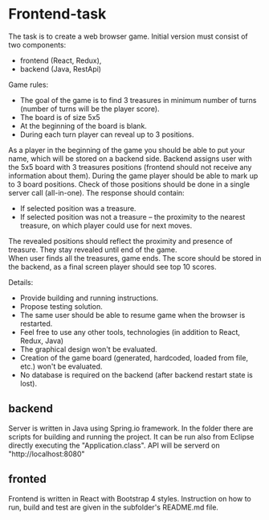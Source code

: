 # Frontend-task
The task is to create a web browser game. Initial version must consist of two components: 
- frontend (React, Redux), 
- backend (Java, RestApi)

Game rules: 
- The goal of the game is to find 3 treasures in minimum number of turns (number of turns will be the player score). 
- The board is of size 5x5 
- At the beginning of the board is blank.
- During each turn player can reveal up to 3 positions. 

As a player in the beginning of the game you should be able to put your name, which will be stored on a backend side. Backend assigns user with the 5x5 board with 3 treasures positions (frontend should not receive any information about them). 
During the game player should be able to mark up to 3 board positions. Check of those positions should be done in a single server call (all-in-one).  The response should contain: 

- If selected position was a treasure. 
- If selected position was not a treasure
– the proximity to the nearest treasure, on which player could use for next moves. 

The revealed positions should reflect the proximity and presence of treasure. They stay revealed until end of the game.  
When user finds all the treasures, game ends. The score should be stored in the backend, as a final screen player should see top 10 scores. 

Details:  
- Provide building and running instructions. 
- Propose testing solution. 
- The same user should be able to resume game when the browser is restarted. 
- Feel free to use any other tools, technologies (in addition to React, Redux, Java)
- The graphical design won't be evaluated. 
- Creation of the game board (generated, hardcoded, loaded from file, etc.) won't be evaluated. 
- No database is required on the backend (after backend restart state is lost). 
 
## backend
Server is written in Java using Spring.io framework. In the folder there are scripts for building and running the project. It can be run also from Eclipse directly executing the "Application.class". API will be serverd on "http://localhost:8080"

## fronted
Frontend is written in React with Bootstrap 4 styles. Instruction on how to run, build and test are given in the subfolder's README.md file. 

 
